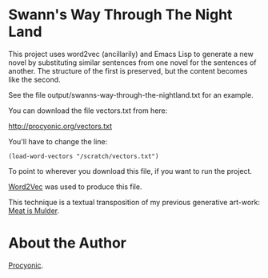 # Swann's Way Through The Night Land

This project uses word2vec (ancillarily) and Emacs Lisp to generate a
new novel by substituting similar sentences from one novel for the
sentences of another.  The structure of the first is preserved, but
the content becomes like the second.

See the file output/swanns-way-through-the-nightland.txt for an
example.

You can download the file vectors.txt from here:

http://procyonic.org/vectors.txt

You'll have to change the line:

    (load-word-vectors "/scratch/vectors.txt")

To point to wherever you download this file, if you want to run the
project.

[Word2Vec](https://code.google.com/p/word2vec/) was used to produce this file.  

This technique is a textual transposition of my previous generative
art-work: [Meat is Mulder](http://procyonic.org/meatIsMulder/meatIsMulder.html).

# About the Author

[Procyonic](http://procyonic.org).

